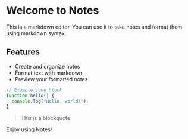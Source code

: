 # Welcome to Notes

This is a markdown editor. You can use it to take notes and format them using markdown syntax.

## Features
- Create and organize notes
- Format text with markdown
- Preview your formatted notes

```typescript
// Example code block
function hello() {
  console.log("Hello, world!");
}
```

> This is a blockquote

Enjoy using Notes!
